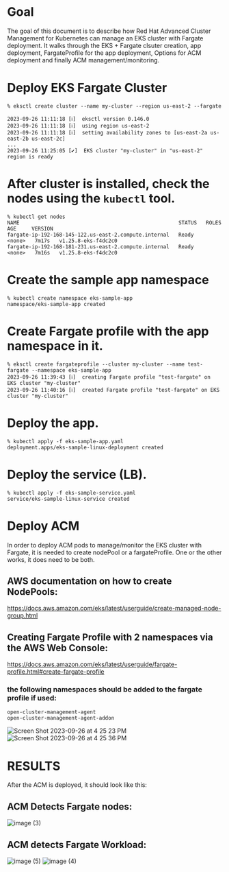 # Goal
The goal of this document is to describe how Red Hat Advanced Cluster Management for Kubernetes can manage an EKS cluster with Fargate deployment.
It walks through the EKS + Fargate clsuter creation, app deployment, FargateProfile for the app deployment, Options for ACM deployment and finally ACM management/monitoring.

# Deploy EKS Fargate Cluster

```
% eksctl create cluster --name my-cluster --region us-east-2 --fargate

2023-09-26 11:11:18 [ℹ]  eksctl version 0.146.0
2023-09-26 11:11:18 [ℹ]  using region us-east-2
2023-09-26 11:11:18 [ℹ]  setting availability zones to [us-east-2a us-east-2b us-east-2c]
...
2023-09-26 11:25:05 [✔]  EKS cluster "my-cluster" in "us-east-2" region is ready
```

# After cluster is installed, check the nodes using the `kubectl` tool.

```
% kubectl get nodes
NAME                                                    STATUS   ROLES    AGE     VERSION
fargate-ip-192-168-145-122.us-east-2.compute.internal   Ready    <none>   7m17s   v1.25.8-eks-f4dc2c0
fargate-ip-192-168-181-231.us-east-2.compute.internal   Ready    <none>   7m16s   v1.25.8-eks-f4dc2c0
```
# Create the sample app namespace
```
% kubectl create namespace eks-sample-app
namespace/eks-sample-app created
```

# Create Fargate profile with the app namespace in it.
```
% eksctl create fargateprofile --cluster my-cluster --name test-fargate --namespace eks-sample-app         
2023-09-26 11:39:43 [ℹ]  creating Fargate profile "test-fargate" on EKS cluster "my-cluster"
2023-09-26 11:40:16 [ℹ]  created Fargate profile "test-fargate" on EKS cluster "my-cluster"
```

# Deploy the app.
```
% kubectl apply -f eks-sample-app.yaml 
deployment.apps/eks-sample-linux-deployment created
```

# Deploy the service (LB).
```
% kubectl apply -f eks-sample-service.yaml
service/eks-sample-linux-service created
```
# Deploy ACM
In order to deploy ACM pods to manage/monitor the EKS cluster with Fargate, it is needed to create nodePool or a fargateProfile. 
One or the other works, it does need to be both.

## AWS documentation on how to create NodePools:
https://docs.aws.amazon.com/eks/latest/userguide/create-managed-node-group.html

## Creating Fargate Profile with 2 namespaces via the AWS Web Console:
https://docs.aws.amazon.com/eks/latest/userguide/fargate-profile.html#create-fargate-profile

### the following namespaces should be added to the fargate profile if used:
```
open-cluster-management-agent
open-cluster-management-agent-addon
```
![Screen Shot 2023-09-26 at 4 25 23 PM](https://github.com/renatoppuccini/fargate/assets/1215178/8df350c2-7792-4d71-8240-45ef3637a07c)
![Screen Shot 2023-09-26 at 4 25 36 PM](https://github.com/renatoppuccini/fargate/assets/1215178/dae98d61-92bb-4471-a582-032ba5ea10b6)


# RESULTS
After the ACM is deployed, it should look like this:
## ACM Detects Fargate nodes:
![image (3)](https://github.com/renatoppuccini/fargate/assets/1215178/43b6e51c-c7b8-4bea-9112-dba3b97826c9)

## ACM detects Fargate Workload:
![image (5)](https://github.com/renatoppuccini/fargate/assets/1215178/22b6be12-eae7-4130-9699-57fdc47d4962)
![image (4)](https://github.com/renatoppuccini/fargate/assets/1215178/dcdaa06b-6b81-40d9-b90b-c06cd3aff998)
